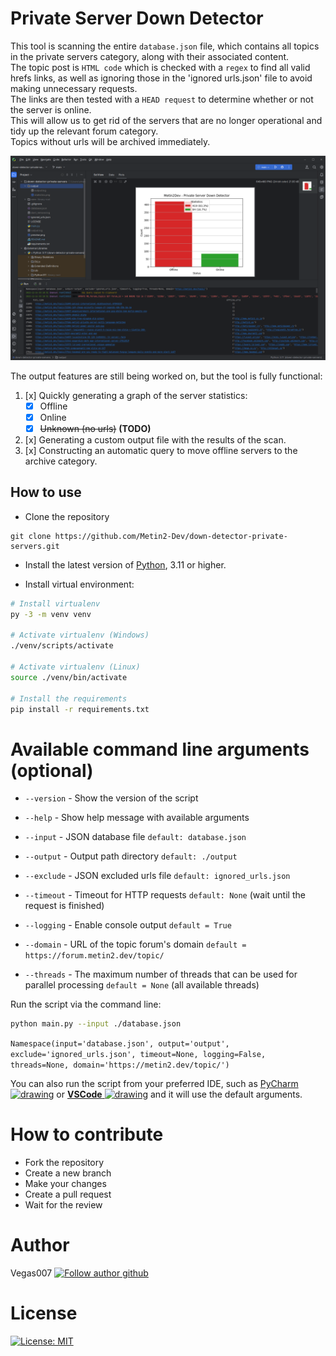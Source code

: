 # Private Server Down Detector

This tool is scanning the entire `database.json` file, which contains all topics in the private servers category, along
with their associated content.\
The topic post is `HTML code` which is checked with a `regex` to find all valid hrefs links, as well as ignoring those
in the 'ignored urls.json' file to avoid making unnecessary requests.\
The links are then tested with a `HEAD request` to determine whether or not the server is online.\
This will allow us to get rid of the servers that are no longer operational and tidy up the relevant forum category.\
Topics without urls will be archived immediately.

<div style="text-align:center"><img src="screenshot.png" width="728"/></div>

The output features are still being worked on, but the tool is fully functional:
1. [x] Quickly generating a graph of the server statistics:
    + [x] Offline
    + [x] Online
    + [x] ~~Unknown (no urls)~~ **(TODO)**
2. [x] Generating a custom output file with the results of the scan.
3. [x] Constructing an automatic query to move offline servers to the archive category.

## How to use

[//]: # (Check if the website is down just for you or everyone around the globe.)

* Clone the repository

```git
git clone https://github.com/Metin2-Dev/down-detector-private-servers.git
```

* Install the latest version of [Python](https://www.python.org/downloads/), 3.11 or higher.


* Install virtual environment:

```bash
# Install virtualenv
py -3 -m venv venv

# Activate virtualenv (Windows)
./venv/scripts/activate

# Activate virtualenv (Linux)
source ./venv/bin/activate

# Install the requirements
pip install -r requirements.txt
```

# Available command line arguments (optional)

* `--version` - Show the version of the script
* `--help`    - Show help message with available arguments


* `--input`   - JSON database file `default: database.json`
* `--output`  - Output path directory `default: ./output`
* `--exclude` - JSON excluded urls file `default: ignored_urls.json`
* `--timeout` - Timeout for HTTP requests `default: None` (wait until the request is finished)
* `--logging` - Enable console output `default = True`
* `--domain`  - URL of the topic forum's domain ``default = https://forum.metin2.dev/topic/``
* `--threads` - The maximum number of threads that can be used for parallel processing `default = None` (all available threads)

Run the script via the command line:

```bash
python main.py --input ./database.json
```
`Namespace(input='database.json', output='output', exclude='ignored_urls.json', timeout=None, logging=False, threads=None, domain='https://metin2.dev/topic/')`

You can also run the script from your preferred IDE, such as 
[PyCharm <img src="https://upload.wikimedia.org/wikipedia/commons/thumb/1/1d/PyCharm_Icon.svg/240px-PyCharm_Icon.svg.png" alt="drawing" width="32"/>](https://www.jetbrains.com/pycharm/)
or
[**VSCode** <img src="https://code.visualstudio.com/assets/images/code-stable.png" alt="drawing" width="28"/>](https://code.visualstudio.com/)
and it will use the default arguments.



# How to contribute

* Fork the repository
* Create a new branch
* Make your changes
* Create a pull request
* Wait for the review

# Author

Vegas007
[![Follow author github](https://img.shields.io/github/followers/vegas007?style=social)](https://github.com/Vegas007)

# License

[![License: MIT](https://img.shields.io/badge/License-MIT-yellow.svg)](https://opensource.org/licenses/MIT)